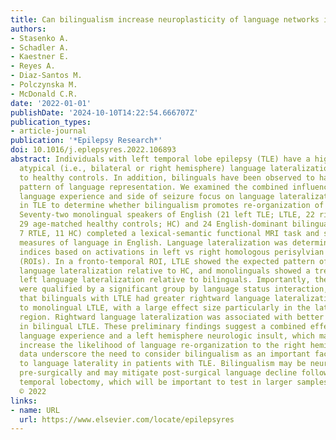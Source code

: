 ```yaml
---
title: Can bilingualism increase neuroplasticity of language networks in epilepsy?
authors:
- Stasenko A.
- Schadler A.
- Kaestner E.
- Reyes A.
- Diaz-Santos M.
- Polczynska M.
- McDonald C.R.
date: '2022-01-01'
publishDate: '2024-10-10T14:22:54.666707Z'
publication_types:
- article-journal
publication: '*Epilepsy Research*'
doi: 10.1016/j.eplepsyres.2022.106893
abstract: Individuals with left temporal lobe epilepsy (TLE) have a higher rate of
  atypical (i.e., bilateral or right hemisphere) language lateralization compared
  to healthy controls. In addition, bilinguals have been observed to have a less left-lateralized
  pattern of language representation. We examined the combined influence of bilingual
  language experience and side of seizure focus on language lateralization profiles
  in TLE to determine whether bilingualism promotes re-organization of language networks.
  Seventy-two monolingual speakers of English (21 left TLE; LTLE, 22 right TLE; RTLE,
  29 age-matched healthy controls; HC) and 24 English-dominant bilinguals (6 LTLE,
  7 RTLE, 11 HC) completed a lexical-semantic functional MRI task and standardized
  measures of language in English. Language lateralization was determined using laterality
  indices based on activations in left vs right homologous perisylvian regions-of-interest
  (ROIs). In a fronto-temporal ROI, LTLE showed the expected pattern of weaker left
  language lateralization relative to HC, and monolinguals showed a trend of weaker
  left language lateralization relative to bilinguals. Importantly, these effects
  were qualified by a significant group by language status interaction, revealing
  that bilinguals with LTLE had greater rightward language lateralization relative
  to monolingual LTLE, with a large effect size particularly in the lateral temporal
  region. Rightward language lateralization was associated with better language scores
  in bilingual LTLE. These preliminary findings suggest a combined effect of bilingual
  language experience and a left hemisphere neurologic insult, which may together
  increase the likelihood of language re-organization to the right hemisphere. Our
  data underscore the need to consider bilingualism as an important factor contributing
  to language laterality in patients with TLE. Bilingualism may be neuroprotective
  pre-surgically and may mitigate post-surgical language decline following left anterior
  temporal lobectomy, which will be important to test in larger samples.Copyright
  © 2022
links:
- name: URL
  url: https://www.elsevier.com/locate/epilepsyres
---
```

